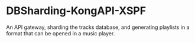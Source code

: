 # DBSharding-KongAPI-XSPF
An API gateway, sharding the tracks database, and generating playlists in a format that can be opened in a music player.
